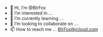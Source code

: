 - 👋 Hi, I’m @BlrFox
- 👀 I’m interested in ...
- 🌱 I’m currently learning ...
- 💞️ I’m looking to collaborate on ...
- 📫 How to reach me ... BlrFox@icloud.com

<!---
BlrFox/BlrFox is a ✨ special ✨ repository because its `README.md` (this file) appears on your GitHub profile.
You can click the Preview link to take a look at your changes.
--->
